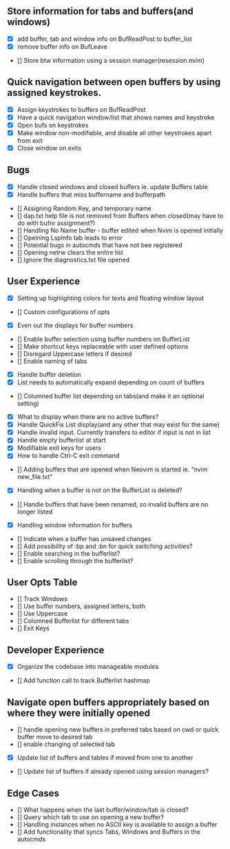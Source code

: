 
## Store information for tabs and buffers(and windows)
- [x] add buffer, tab and window info on BufReadPost to buffer_list
- [x] remove buffer info on BufLeave
- [] Store btw information using a session manager(resession.nvim)

## Quick navigation between open buffers by using assigned keystrokes.
- [x] Assign keystrokes to buffers on BufReadPost
- [x] Have a quick navigation window/list that shows names and keystroke
- [x] Open bufs on keystrokes
- [x] Make window non-modifiable, and disable all other keystrokes apart from exit
- [x] Close window on exits

## Bugs
- [x] Handle closed windows and closed buffers ie. update Buffers table
- [x] Handle buffers that miss buffername and bufferpath
- [] Assigning Random Key, and temporary name
- [] dap.txt help file is not removed from Buffers when closed(may have to do with bufnr assignment?)
- [] Handling No Name buffer - buffer edited when Nvim is opened initially
- [] Opeining LspInfo tab leads to error
- [] Potential bugs in autocmds that have not bee registered
- [] Opening netrw clears the entire list 
- [] Ignore the diagnostics.txt file opened

## User Experience
- [x] Setting up highlighting colors for texts and floating window layout
- [] Custom configurations of opts
- [x] Even out the displays for buffer numbers
- [] Enable buffer selection using buffer numbers on BufferList
- [] Make shortcut keys replaceable with user defined options
- [] Disregard Uppercase letters if desired
- [] Enable naming of tabs
- [x] Handle buffer deletion
- [x] List needs to automatically expand depending on count of buffers
- [] Columned buffer list depending on tabs(and make it an optional setting)
- [x] What to display when there are no active buffers?
- [x] Handle QuickFix List display(and any other that may exist for the same)
- [x] Handle invalid input. Currently transfers to editor if input is not in list
- [x] Handle empty bufferlist at start
- [x] Modifiable exit keys for users
- [x] How to handle Ctrl-C exit command
- [] Adding buffers that are opened when Neovim is started ie. "nvim new_file.txt"
- [x] Handling when a buffer is not on the BufferList is deleted?
- [] Handle buffers that have been renamed, so invalid buffers are no longer listed
- [x] Handling window information for buffers
- [] Indicate when a buffer has unsaved changes
- [] Add possibility of :bp and :bn for quick switching activities?
- [] Enable searching in the bufferlist?
- [] Enable scrolling through the bufferlist?

## User Opts Table
- [] Track Windows
- [] Use buffer numbers, assigned letters, both
- [] Use Uppercase
- [] Columned Bufferlist for different tabs
- [] Exit Keys

## Developer Experience
- [x] Organize the codebase into manageable modules
- [] Add function call to track Bufferlist hashmap

## Navigate open buffers appropriately based on where they were initially opened
- [] handle opening new buffers in preferred tabs based on cwd or quick buffer move to 
desired tab
- [] enable changing of selected tab
- [x] Update list of buffers and tables if moved from one to another
- [] Update list of buffers if already opened using session managers?

## Edge Cases
- [] What happens when the last buffer/window/tab is closed?
- [] Query which tab to use on opening a new buffer?
- [] Handling instances when no ASCII key is available to assign a buffer
- [] Add functionality that syncs Tabs, Windows and Buffers in the autocmds


